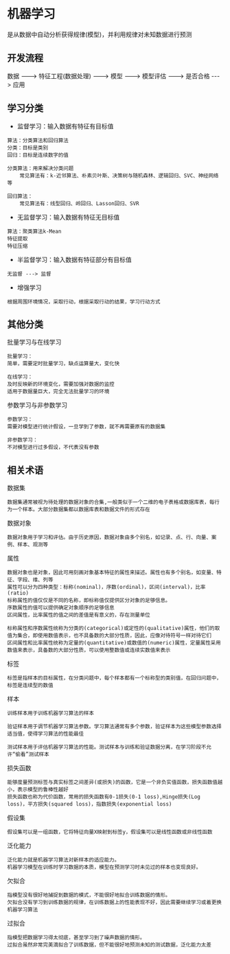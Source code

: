 # 机器学习

是从数据中自动分析获得规律(模型)，并利用规律对未知数据进行预测

## 开发流程

数据 ---> 特征工程(数据处理) ---> 模型 ---> 模型评估 ---> 是否合格 ---> 应用

## 学习分类

- 监督学习：输入数据有特征有目标值

```
算法：分类算法和回归算法
分类：目标是类别
回归：目标是连续数字的值

分类算法：用来解决分类问题
	常见算法有：k-近邻算法、朴素贝叶斯、决策树与随机森林、逻辑回归、SVC、神经网络等

回归算法：
	常见算法有：线型回归、岭回归、Lasson回归、SVR
```

- 无监督学习：输入数据有特征无目标值

```
算法：聚类算法k-Mean
特征提取
特征压缩
```

- 半监督学习：输入数据有特征部分有目标值

```
无监督 ---> 监督
```

- 增强学习

```
根据周围环境情况，采取行动，根据采取行动的结果，学习行动方式
```

## 其他分类

批量学习与在线学习

```
批量学习：
简单，需要定时批量学习，缺点运算量大，变化快

在线学习：
及时反映新的环境变化，需要加强对数据的监控
适用于数据量巨大，完全无法批量学习的环境
```

参数学习与非参数学习

```
参数学习：
需要对模型进行统计假设，一旦学到了参数，就不再需要原有的数据集

非参数学习：
不对模型进行过多假设，不代表没有参数
```

## 相关术语

数据集

```
数据集通常被视为待处理的数据对象的合集,一般类似于一个二维的电子表格或数据库表，每行为一个样本。大部分数据集都以数据库表和数据文件的形式存在
```

数据对象

```
数据对象用于学习和评估。由于历史原因，数据对象由多个别名，如记录、点、行、向量、案例、样本、观测等
```

属性

```
数据对象也是对象，因此可用刻画对象基本特征的属性来描述。属性也有多个别名，如变量、特征、字段、维、列等
属性可以分为四种类型：标称(nominal)，序数(ordinal)，区间(interval)，比率(ratio)
标称属性的值仅仅是不同的名称，即标称值仅提供区分对象的足够信息。
序数属性的值可以提供确定对象顺序的足够信息
区间属性，比率属性的值之间的差值是有意义的，存在测量单位

标称属性和序数属性统称为分类的(categorical)或定性的(qualitative)属性，他们的取值为集合，即使用数值表示，也不具备数的大部分性质，因此，应像对待符号一样对待它们
区间属性和比率属性统称为定量的(quantitative)或数值的(numeric)属性，定量属性采用数值来表示，具备数的大部分性质，可以使用整数值或连续实数值来表示
```

标签

```
标签是指样本的目标属性，在分类问题中，每个样本都有一个标称型的类别值，在回归问题中，标签是连续型的数值
```

样本

```
训练样本用于训练机器学习算法的样本

验证样本用于调节机器学习算法参数。学习算法通常有多个参数，验证样本为这些模型参数选择适当值，使得学习算法的性能最佳

测试样本用于评估机器学习算法的性能。测试样本与训练和验证数据分离，在学习阶段不允许“偷看”测试样本
```

损失函数

```
能够度量预测标签与真实标签之间差异(或损失)的函数，它是一个非负实值函数，损失函数值越小，表示模型的鲁棒性越好
损失函数也称为代价函数，常用的损失函数有0-1损失(0-1 loss),Hinge损失(Log loss)，平方损失(squared loss)，指数损失(exponential loss)
```

假设集

```
假设集可以是一组函数，它将特征向量X映射到标签y，假设集可以是线性函数或非线性函数
```

泛化能力

```
泛化能力就是机器学习算法对新样本的适应能力。
机器学习模型在训练时学习数据的本质，模型在预测学习时未见过的样本也变现良好。
```

欠拟合

```
指模型没有很好地捕捉到数据的模式，不能很好地拟合训练数据的情形。
欠拟合没有学习到训练数据的规律，在训练数据上的性能表现不好，因此需要继续学习或着更换机器学习算法
```

过拟合

```
指模型把数据学习得太彻底，甚至学习到了噪声数据的情形。
过拟合虽然非常完美滴拟合了训练数据，但不能很好地预测未知的测试数据，泛化能力太差
```


